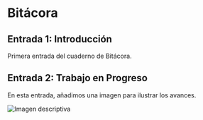 # Bitácora

## Entrada 1: Introducción

Primera entrada del cuaderno de Bitácora.

## Entrada 2: Trabajo en Progreso

En esta entrada, añadimos una imagen para ilustrar los avances.

![Imagen descriptiva](C:\Users\mcasadop\Pictures\tensors.png)
